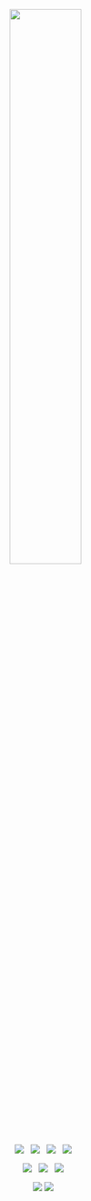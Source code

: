 


<!--
**kimsojung1121/kimsojung1121** is a ✨ _special_ ✨ repository because its `README.md` (this file) appears on your GitHub profile.

Here are some ideas to get you started:

- 🔭 I’m currently working on ...
- 🌱 I’m currently learning ...
- 👯 I’m looking to collaborate on ...
- 🤔 I’m looking for help with ...
- 💬 Ask me about ...
- 📫 How to reach me: ...
- 😄 Pronouns: ...
- ⚡ Fun fact: ...
-->
<p align="center">
<img src="https://i.chzbgr.com/full/9195088128/hBCF70164/programmer-meme-white-debugging-t-monkeyusercom" style="width:50%;">
</p>
<br>

<!-- ![GitHub stats](https://github-readme-stats.vercel.app/api?username=kimsojung1121&show_icons=true&theme=flag-india)-->

<p align="center">
  <img src="https://img.shields.io/badge/Java-blueviolet?style=plastic-square&logo=Java&logoColor=white">&nbsp&nbsp
  <img src="https://img.shields.io/badge/Python-3766AB?style=plastic-square&logo=Python&logoColor=white">&nbsp&nbsp
  <img src="https://img.shields.io/badge/Spring-sucess?style=plastic-square&logo=Spring&logoColor=white">&nbsp&nbsp
  <img src="https://img.shields.io/badge/Django-blue?style=plastic-square&logo=Django&logoColor=white">&nbsp&nbsp
</p>
<p align="center">
  <img src="https://img.shields.io/badge/HTML5-gray?style=plastic-square&logo=Html5&logoColor=white">&nbsp&nbsp
  <img src="https://img.shields.io/badge/CSS3-black?style=plastic-square&logo=Css3&logoColor=white">&nbsp&nbsp
  <img src="https://img.shields.io/badge/JavaScript-orange?style=plastic-square&logo=Javascript&logoColor=white">&nbsp&nbsp
</p>
<p align="center">
  <img src="https://img.shields.io/badge/OracleSQL-green?style=plastic-square&logo=Oracle&logoColor=white">
  <img src="https://img.shields.io/badge/MySQL-yellow?style=plastic-square&logo=Mysql&logoColor=white">&nbsp&nbsp
</p>




